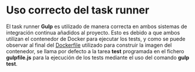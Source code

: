 # Uso correcto del task runner

El task runner **Gulp** es utilizado de manera correcta en ambos sistemas de integración continua añadidos al proyecto. Esto es debido a que ambos utilizan el contenedor de Docker para ejecutar los tests, y como se puede observar al final del [Dockerfile](https://github.com/Davidspace/AroundTheWorld/blob/master/Dockerfile) utilizado para construir la imagen del contenedor, se llama por defecto a la tarea **test** programada en el fichero **gulpfile.js** para la ejecución de los tests mediante el uso del comando **gulp test**.
